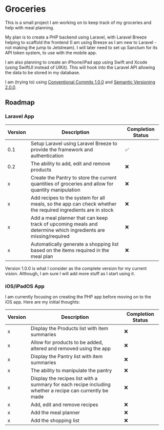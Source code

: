 # Groceries

This is a small project I am working on to keep track
of my groceries and help with meal planning.

My plan is to create a PHP backend using Laravel, with
Laravel Breeze helping to scaffold the frontend (I am using Breeze as I am new to Laravel - not making the jump to Jetstream). 
I will later need to set up Sanctum for its API token system, to use with the mobile app.

I am also planning to create an iPhone/iPad app using
Swift and Xcode (using SwiftUI instead of UIKit). This will hook into the Laravel API
allowing the data to be stored in my database.

I am (trying to) using [Conventional Commits 1.0.0](https://www.conventionalcommits.org/en/v1.0.0/) and [Semantic Versioning 2.0.0](https://semver.org).

## Roadmap

### Laravel App

Version | Description | Completion Status
------- | ----------- | -----------------
0.1 | Setup Laravel using Laravel Breeze to provide the framework and authentication | ✅
0.2 | The ability to add, edit and remove products | ❌
x | Create the Pantry to store the current quantities of groceries and allow for quantity manipulation | ❌
x | Add recipes to the system for all meals, so the app can check whether the required ingredients are in stock | ❌
x | Add a meal planner that can keep track of upcoming meals and determine which ingredients are missing/required | ❌
x | Automatically generate a shopping list based on the items required in the meal plan | ❌

Version 1.0.0 is what I consider as the complete version for my current vision. Although, I am sure I will add more stuff as I start using it.

### iOS/iPadOS App
I am currently focusing on creating the PHP app before moving on to the iOS app. Here are my initial thoughts:

Version | Description | Completion Status
------- | ----------- | -----------------
x | Display the Products list with item summaries | ❌
x | Allow for products to be added, altered and removed using the app | ❌
x | Display the Pantry list with item summaries | ❌
x | The ability to manipulate the pantry | ❌
x | Display the recipes list with a summary for each recipe including whether a recipe can currently be made | ❌
x | Add, edit and remove recipes | ❌
x | Add the meal planner | ❌
x | Add the shopping list | ❌
